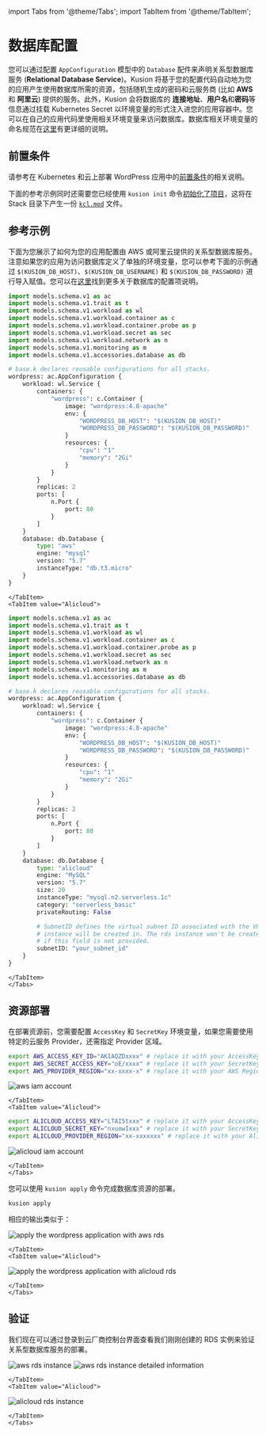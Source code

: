 import Tabs from '@theme/Tabs'; 
import TabItem from '@theme/TabItem'; 

# 数据库配置

您可以通过配置 `AppConfiguration` 模型中的 `Database` 配件来声明关系型数据库服务 (**Relational Database Service**)。Kusion 将基于您的配置代码自动地为您的应用产生使用数据库所需的资源，包括随机生成的密码和云服务商 (比如 **AWS** 和 **阿里云**) 提供的服务。此外，Kusion 会将数据库的 **连接地址**、**用户名**和**密码**等信息通过挂载 Kubernetes Secret 以环境变量的形式注入进您的应用容器中。您可以在自己的应用代码里使用相关环境变量来访问数据库。数据库相关环境变量的命名规范在[这里](docs/reference/model/naming-conventions.md#sensitive-database-information)有更详细的说明。

## 前置条件

请参考在 Kubernetes 和云上部署 WordPress 应用中的[前置条件](docs/user_docs/getting-started/usecases/deliver-the-wordpress-application-on-kubernetes-and-clouds.md#prerequisites)的相关说明。

下面的参考示例同时还需要您已经使用 `kusion init` 命令[初始化了项目](docs/user_docs/getting-started/usecases/deliver-the-wordpress-application-on-kubernetes-and-clouds.md#init-project)，这将在 Stack 目录下产生一份 [`kcl.mod`](docs/user_docs/guides/working-with-k8s/1-deploy-application.md#kclmod) 文件。

## 参考示例

下面为您展示了如何为您的应用配置由 AWS 或阿里云提供的关系型数据库服务。注意如果您的应用为访问数据库定义了单独的环境变量，您可以参考下面的示例通过 `$(KUSION_DB_HOST)`、`$(KUSION_DB_USERNAME)` 和 `$(KUSION_DB_PASSWORD)` 进行导入赋值。您可以在[这里](docs/reference/model/catalog_models/database/doc_database.md)找到更多关于数据库的配置项说明。

<Tabs>
<TabItem value="AWS" >

```python
import models.schema.v1 as ac
import models.schema.v1.trait as t
import models.schema.v1.workload as wl
import models.schema.v1.workload.container as c
import models.schema.v1.workload.container.probe as p
import models.schema.v1.workload.secret as sec
import models.schema.v1.workload.network as n
import models.schema.v1.monitoring as m
import models.schema.v1.accessories.database as db

# base.k declares reusable configurations for all stacks.
wordpress: ac.AppConfiguration {
    workload: wl.Service {
        containers: {
            "wordpress": c.Container {
                image: "wordpress:4.8-apache"
                env: {
                    "WORDPRESS_DB_HOST": "$(KUSION_DB_HOST)"
                    "WORDPRESS_DB_PASSWORD": "$(KUSION_DB_PASSWORD)"
                }
                resources: {
                    "cpu": "1"
                    "memory": "2Gi"
                }
            }
        }
        replicas: 2
        ports: [
            n.Port {
                port: 80
            }
        ]
    }
    database: db.Database {
        type: "aws"
        engine: "mysql"
        version: "5.7"
        instanceType: "db.t3.micro"
    }
}
```

```mdx-code-block
</TabItem>
<TabItem value="Alicloud">
```
```python
import models.schema.v1 as ac
import models.schema.v1.trait as t
import models.schema.v1.workload as wl
import models.schema.v1.workload.container as c
import models.schema.v1.workload.container.probe as p
import models.schema.v1.workload.secret as sec
import models.schema.v1.workload.network as n
import models.schema.v1.monitoring as m
import models.schema.v1.accessories.database as db

# base.k declares reusable configurations for all stacks.
wordpress: ac.AppConfiguration {
    workload: wl.Service {
        containers: {
            "wordpress": c.Container {
                image: "wordpress:4.8-apache"
                env: {
                    "WORDPRESS_DB_HOST": "$(KUSION_DB_HOST)"
                    "WORDPRESS_DB_PASSWORD": "$(KUSION_DB_PASSWORD)"
                }
                resources: {
                    "cpu": "1"
                    "memory": "2Gi"
                }
            }
        }
        replicas: 2
        ports: [
            n.Port {
                port: 80
            }
        ]
    }
    database: db.Database {
        type: "alicloud"
        engine: "MySQL"
        version: "5.7"
        size: 20
        instanceType: "mysql.n2.serverless.1c"
        category: "serverless_basic"
        privateRouting: False

        # SubnetID defines the virtual subnet ID associated with the VPC that the rds 
        # instance will be created in. The rds instance won't be created in user's own VPC 
        # if this field is not provided. 
        subnetID: "your_subnet_id"
    }
}
```
```mdx-code-block
</TabItem>
</Tabs>
```

## 资源部署

在部署资源前，您需要配置 `AccessKey` 和 `SecretKey` 环境变量，如果您需要使用特定的云服务 Provider，还需指定 Provider 区域。

<Tabs>
<TabItem value="AWS" >

```bash
export AWS_ACCESS_KEY_ID="AKIAQZDxxxx" # replace it with your AccessKey
export AWS_SECRET_ACCESS_KEY="oE/xxxx" # replace it with your SecretKey
export AWS_PROVIDER_REGION="xx-xxxx-x" # replace it with your AWS Region
```

![aws iam account](/img/docs/user_docs/getting-started/aws-iam-account.png)

```mdx-code-block
</TabItem>
<TabItem value="Alicloud">
```

```bash
export ALICLOUD_ACCESS_KEY="LTAI5txxx" # replace it with your AccessKey
export ALICLOUD_SECRET_KEY="nxuowIxxx" # replace it with your SecretKey
export ALICLOUD_PROVIDER_REGION="xx-xxxxxxx" # replace it with your AliCloud Region
```

![alicloud iam account](/img/docs/user_docs/getting-started/set-rds-access.png)

```mdx-code-block
</TabItem>
</Tabs>
```

您可以使用 `kusion apply` 命令完成数据库资源的部署。

```shell
kusion apply
```

相应的输出类似于：

<Tabs>
<TabItem value="AWS" >

![apply the wordpress application with aws rds](/img/docs/user_docs/getting-started/apply-wordpress-application-with-aws-rds.png)

```mdx-code-block
</TabItem>
<TabItem value="Alicloud">
```

![apply the wordpress application with alicloud rds](/img/docs/user_docs/getting-started/apply-wordpress-application.png)

```mdx-code-block
</TabItem>
</Tabs>
```

## 验证

我们现在可以通过登录到云厂商控制台界面查看我们刚刚创建的 RDS 实例来验证关系型数据库服务的部署。

<Tabs>
<TabItem value="AWS" >

![aws rds instance](/img/docs/user_docs/getting-started/aws-rds-instance.png)
![aws rds instance detailed information](/img/docs/user_docs/getting-started/aws-rds-instance-detail.png)

```mdx-code-block
</TabItem>
<TabItem value="Alicloud">
```

![alicloud rds instance](/img/docs/user_docs/getting-started/alicloud-rds-instance.png)

```mdx-code-block
</TabItem>
</Tabs>
```
